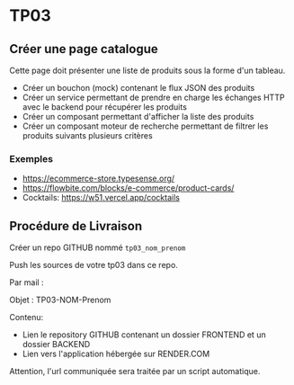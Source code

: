 # TP03

## Créer une page catalogue

Cette page doit présenter une liste de produits sous la forme d'un tableau.

- Créer un bouchon (mock) contenant le flux JSON des produits
- Créer un service permettant de prendre en charge les échanges HTTP avec le backend pour récupérer les produits
- Créer un composant permettant d'afficher la liste des produits
- Créer un composant moteur de recherche permettant de filtrer les produits suivants plusieurs critères

### Exemples

- <https://ecommerce-store.typesense.org/>
- <https://flowbite.com/blocks/e-commerce/product-cards/>
- Cocktails: <https://w51.vercel.app/cocktails>

## Procédure de Livraison

Créer un repo GITHUB nommé `tp03_nom_prenom`

Push les sources de votre tp03 dans ce repo.

Par mail :

Objet : TP03-NOM-Prenom

Contenu:

- Lien le repository GITHUB contenant un dossier FRONTEND et un dossier BACKEND
- Lien vers l'application hébergée sur RENDER.COM

Attention, l'url communiquée sera traitée par un script automatique.
